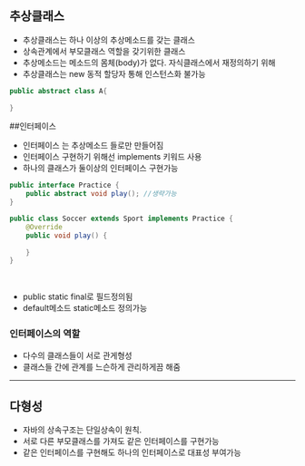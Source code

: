 ## 추상클래스

* 추상클래스는 하나 이상의 추상메소드를 갖는 클래스
* 상속관계에서 부모클래스 역할을 갖기위한 클래스
* 추상메소드는 메소드의 몸체(body)가 없다. 자식클래스에서 재정의하기 위해
* 추상클래스는 new 동적 할당자 통해 인스턴스화 불가능

```java
public abstract class A{
    
}
```

##인터페이스
* 인터페이스 는 추상메소드 들로만 만들어짐
* 인터페이스 구현하기 위해선 implements 키워드 사용
* 하나의 클래스가 둘이상의 인터페이스 구현가능

```java
public interface Practice {
    public abstract void play(); //생략가능
}

public class Soccer extends Sport implements Practice {
    @Override
    public void play() {
        
    }
}
```
<br>

* public static final로 필드정의됨
* default메소드 static메소드 정의가능

### 인터페이스의 역할
* 다수의 클래스들이 서로 관게형성
* 클래스들 간에 관계를 느슨하게 관리하게끔 해줌
***

## 다형성
* 자바의 상속구조는 단일상속이 원칙.
* 서로 다른 부모클래스를 가져도 같은 인터페이스를 구현가능
* 같은 인터페이스를 구현해도 하나의 인터페이스로 대표성 부여가능


